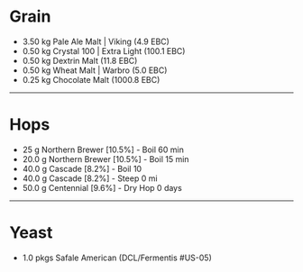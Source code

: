 # Grain

*  3.50 kg Pale Ale Malt | Viking (4.9 EBC)
*  0.50 kg Crystal 100 | Extra Light (100.1 EBC)
*  0.50 kg Dextrin Malt (11.8 EBC)
*  0.50 kg Wheat Malt | Warbro (5.0 EBC)
*  0.25 kg Chocolate Malt (1000.8 EBC)  
___

# Hops

*  25 g Northern Brewer [10.5%] - Boil 60 min
*  20.0 g Northern Brewer [10.5%] - Boil 15 min
*  40.0 g Cascade [8.2%] - Boil 10
*  40.0 g Cascade [8.2%] - Steep 0 mi
*  50.0 g Centennial [9.6%] - Dry Hop 0 days 
___
# Yeast
*  1.0 pkgs Safale American (DCL/Fermentis #US-05)
